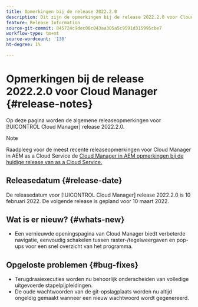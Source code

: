 ```yaml
---
title: Opmerkingen bij de release 2022.2.0
description: Dit zijn de opmerkingen bij de release 2022.2.0 voor Cloud Manager.
feature: Release Information
source-git-commit: 845724c9dec08c043aa305a5c9591d315995cbe7
workflow-type: tm+mt
source-wordcount: '130'
ht-degree: 1%

---
```



# Opmerkingen bij de release 2022.2.0 voor Cloud Manager {#release-notes}

Op deze pagina worden de algemene releaseopmerkingen voor [!UICONTROL Cloud Manager] release 2022.2.0.

>[!NOTE]
>
>Raadpleeg voor de meest recente releaseopmerkingen voor Cloud Manager in AEM as a Cloud Service de [Cloud Manager in AEM opmerkingen bij de huidige release van as a Cloud Service.](https://experienceleague.adobe.com/docs/experience-manager-cloud-service/content/implementing/using-cloud-manager/release-notes-cloud-manager/release-notes-cm-current.html)

## Releasedatum {#release-date}

De releasedatum voor [!UICONTROL Cloud Manager] release 2022.2.0 is 10 februari 2022. De volgende release is gepland voor 10 maart 2022.

## Wat is er nieuw? {#whats-new}

* Een vernieuwde openingspagina van Cloud Manager biedt verbeterde navigatie, eenvoudig schakelen tussen raster-/tegelweergaven en pop-ups voor een snel overzicht van het programma.

## Opgeloste problemen {#bug-fixes}

* Terugdraaiexecuties worden nu behoorlijk onderscheiden van volledige uitgevoerde stapelpijpleidingen.
* De oude wachtwoorden van de git-opslagplaats worden nu altijd ongeldig gemaakt wanneer een nieuw wachtwoord wordt gegenereerd.
